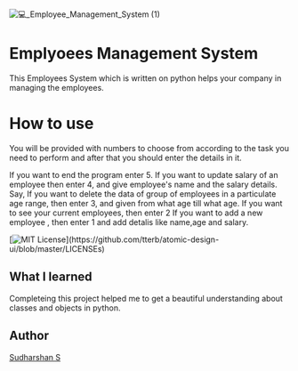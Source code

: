 ![💻_Employee_Management_System (1)](https://user-images.githubusercontent.com/93808025/156795869-3063d42c-e1ee-4448-bca8-daf96cde557b.png)
# Emplyoees Management System
This Employees System which is written on python helps your company in managing the employees. 
 # How to use
 You will be provided with numbers to choose from according to the task you need to perform and after that you should enter the details in it.

 If you want to end the program enter 5.
 If you want to update salary of an employee then enter 4, and give employee's name and the salary details.
 Say, If you want to delete the data of group of employees in a particulate age range, then enter 3, and given from what age till what age.
  If you want to see your current employees, then enter 2
  If you want to add a new employee , then enter 1 and add detalis like name,age and salary.
 
 [![MIT License](https://img.shields.io/apm/l/atomic-design-ui.svg?)](https://github.com/tterb/atomic-design-ui/blob/master/LICENSEs)


 ## What I learned
 Completeing this project helped me to get a beautiful understanding about classes and objects in python.
 
 ## Author
 [Sudharshan S ](https://github.com/Sudharshan281)
 
 



